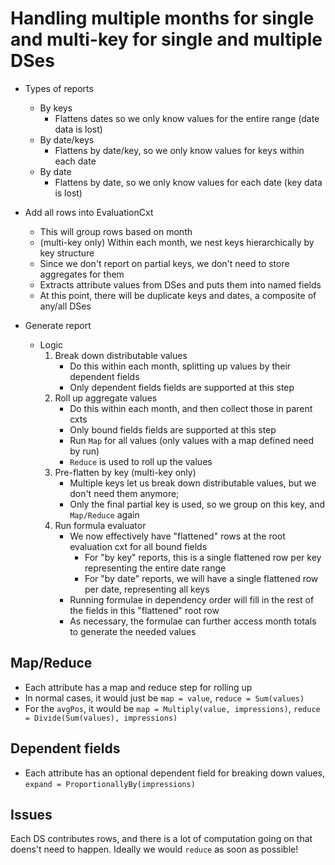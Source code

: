 # Handling multiple months for single and multi-key for single and multiple DSes

- Types of reports
	- By keys
		- Flattens dates so we only know values for the entire range (date data is lost)
	- By date/keys
		- Flattens by date/key, so we only know values for keys within each date
	- By date
		- Flattens by date, so we only know values for each date (key data is lost)

- Add all rows into EvaluationCxt
	- This will group rows based on month
	- (multi-key only) Within each month, we nest keys hierarchically by key structure
	- Since we don't report on partial keys, we don't need to store aggregates for them
	- Extracts attribute values from DSes and puts them into named fields
	- At this point, there will be duplicate keys and dates, a composite of any/all DSes
- Generate report
	- Logic
		1. Break down distributable values
			- Do this within each month, splitting up values by their dependent fields
			- Only dependent fields fields are supported at this step
		2. Roll up aggregate values
			- Do this within each month, and then collect those in parent cxts
			- Only bound fields fields are supported at this step
			- Run `Map` for all values (only values with a map defined need by run)
			- `Reduce` is used to roll up the values
		3. Pre-flatten by key (multi-key only)
			- Multiple keys let us break down distributable values, but we don't need them anymore; 
			- Only the final partial key is used, so we group on this key, and `Map/Reduce` again
		4. Run formula evaluator
			- We now effectively have "flattened" rows at the root evaluation cxt for all bound fields
				- For "by key" reports, this is a single flattened row per key representing the entire date range
				- For "by date" reports, we will have a single flattened row per date, representing all keys
			- Running formulae in dependency order will fill in the rest of the fields in this "flattened" root row
			- As necessary, the formulae can further access month totals to generate the needed values

## Map/Reduce

- Each attribute has a map and reduce step for rolling up
- In normal cases, it would just be `map = value`, `reduce = Sum(values)`
- For the `avgPos`, it would be `map = Multiply(value, impressions)`, `reduce = Divide(Sum(values), impressions)`

## Dependent fields

- Each attribute has an optional dependent field for breaking down values, `expand = ProportionallyBy(impressions)`

## Issues

Each DS contributes rows, and there is a lot of computation going on that doens't need to happen. Ideally we would `reduce` as soon as possible!